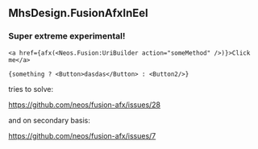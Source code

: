 
## MhsDesign.FusionAfxInEel
### Super extreme experimental!

```
<a href={afx(<Neos.Fusion:UriBuilder action="someMethod" />)}>Click me</a>

{something ? <Button>dasdas</Button> : <Button2/>}
```

tries to solve:

https://github.com/neos/fusion-afx/issues/28

and on secondary basis:

https://github.com/neos/fusion-afx/issues/7
